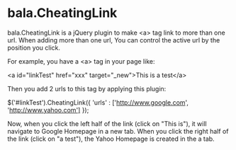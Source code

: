 bala.CheatingLink
============

bala.CheatingLink is a jQuery plugin to make &lt;a> tag link to more than one url. When adding more than one url, You can control the active url by the position you click.

For example, you have a &lt;a> tag in your page like:

&lt;a id="linkTest" href="xxx" target="_new">This is a test&lt;/a>

Then you add 2 urls to this tag by applying this plugin:

$('#linkTest').CheatingLink({
	'urls' : ['http://www.google.com', 'http://www.yahoo.com']
});

Now, when you click the left half of the link (click on "This is"), it will navigate to Google Homepage in a new tab. When you click the right half of the link (click on "a test"), the Yahoo Homepage is created in the a tab.
